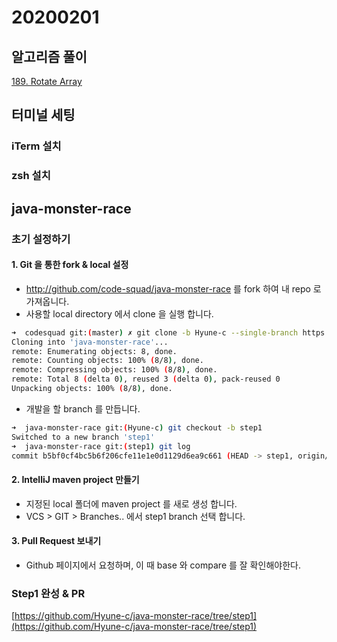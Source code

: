 # 20200201

## 알고리즘 풀이
[189. Rotate Array](https://github.com/Hyune-c/algorithm/tree/master/src/main/java/leetcode/rotatearray)

## 터미널 세팅
### iTerm 설치
### zsh 설치

## java-monster-race 
### 초기 설정하기
#### 1. Git 을 통한 fork & local 설정
- http://github.com/code-squad/java-monster-race 를 fork 하여 내 repo 로 가져옵니다.
- 사용할 local directory 에서 clone 을 실행 합니다. 
```Bash
➜  codesquad git:(master) ✗ git clone -b Hyune-c --single-branch https://github.com/Hyune-c/java-monster-race
Cloning into 'java-monster-race'...
remote: Enumerating objects: 8, done.
remote: Counting objects: 100% (8/8), done.
remote: Compressing objects: 100% (8/8), done.
remote: Total 8 (delta 0), reused 3 (delta 0), pack-reused 0
Unpacking objects: 100% (8/8), done.
```
- 개발을 할 branch 를 만듭니다.
```Bash
➜  java-monster-race git:(Hyune-c) git checkout -b step1
Switched to a new branch 'step1'
➜  java-monster-race git:(step1) git log
commit b5bf0cf4bc5b6f206cfe11e1e0d1129d6ea9c661 (HEAD -> step1, origin/Hyune-c, Hyune-c)
```
#### 2. IntelliJ maven project 만들기
- 지정된 local 폴더에 maven project 를 새로 생성 합니다.
- VCS > GIT > Branches.. 에서 step1 branch 선택 합니다.

#### 3. Pull Request 보내기
- Github 페이지에서 요청하며, 이 때 base 와 compare 를 잘 확인해야한다.

### Step1 완성 & PR
[https://github.com/Hyune-c/java-monster-race/tree/step1](https://github.com/Hyune-c/java-monster-race/tree/step1)

<!--stackedit_data:
eyJoaXN0b3J5IjpbLTIwMzU3NTQ3MDksMTE2MDc5MDg4NywtNj
AxMzY3MzE5LC0xMTk1MDY3NDYyLDIwNzQ1NzA4NDUsLTE2NjEy
NDU4MDMsMjA2Mjg1OTI5MSwtNzAwODM4Mjc1LC03MDUzMjYxND
gsLTE5NzQ3NDg4MjksNzMyNzA2MjQ2LDE4OTc3MzU1MThdfQ==

-->